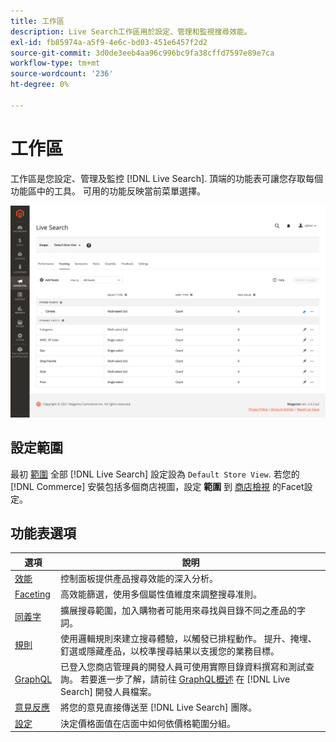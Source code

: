```yaml
---
title: 工作區
description: Live Search工作區用於設定、管理和監視搜尋效能。
exl-id: fb85974a-a5f9-4e6c-bd03-451e6457f2d2
source-git-commit: 3d0de3eeb4aa96c996bc9fa38cffd7597e89e7ca
workflow-type: tm+mt
source-wordcount: '236'
ht-degree: 0%

---
```


# 工作區

工作區是您設定、管理及監控 [!DNL Live Search]. 頂端的功能表可讓您存取每個功能區中的工具。  可用的功能反映當前菜單選擇。

![Faceting工作區](assets/faceting-workspace.png)

## 設定範圍

最初 [範圍](https://experienceleague.adobe.com/docs/commerce-admin/start/setup/websites-stores-views.html#scope-settings) 全部 [!DNL Live Search] 設定設為 `Default Store View`. 若您的 [!DNL Commerce] 安裝包括多個商店視圖，設定 **範圍** 到 [商店檢視](https://experienceleague.adobe.com/docs/commerce-admin/start/setup/websites-stores-views.html) 的Facet設定。

## 功能表選項

| 選項 | 說明 |
|--- |--- |
| [效能](performance.md) | 控制面板提供產品搜尋效能的深入分析。 |
| [Faceting](facets.md) | 高效能篩選，使用多個屬性值維度來調整搜尋准則。 |
| [同義字](synonyms.md) | 擴展搜尋範圍，加入購物者可能用來尋找與目錄不同之產品的字詞。 |
| [規則](rules.md) | 使用邏輯規則來建立搜尋體驗，以觸發已排程動作。 提升、掩埋、釘選或隱藏產品，以校準搜尋結果以支援您的業務目標。 |
| [GraphQL](https://developer.adobe.com/commerce/webapi/graphql/schema/live-search/) | 已登入您商店管理員的開發人員可使用實際目錄資料撰寫和測試查詢。 若要進一步了解，請前往 [GraphQL概述](https://developer.adobe.com/commerce/webapi/graphql/) 在 [!DNL Live Search] 開發人員檔案。 |
| [意見反應](feedback.md) | 將您的意見直接傳送至 [!DNL Live Search] 團隊。 |
| [設定](settings.md) | 決定價格面值在店面中如何依價格範圍分組。 |
